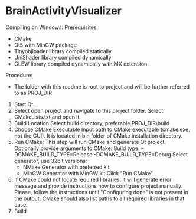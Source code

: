 BrainActivityVisualizer
=======================

Compiling on Windows:
Prerequisites:
- CMake
- Qt5 with MinGW package
- Tinyobjloader library compiled statically
- UniShader library compiled dynamically
- GLEW library compiled dynamically with MX extension

Procedure:
- The folder with this readme is root to project and will be further referred
  to as PROJ_DIR

1. Start Qt.
2. Select open project and navigate to this project folder.
   Select CMakeLists.txt and open it.
3. Build Location
   Select build directory, preferable PROJ_DIR\build
4. Choose CMake Executable
   Input path to CMake executable (cmake.exe, not the GUI). It is located 
   in bin folder of CMake installation directory.
5. Run CMake: This step will run CMake and generate Qt project.
   Optionally provide arguments to CMake:
       Build type:
         -DCMAKE_BUILD_TYPE=Release
         -DCMAKE_BUILD_TYPE=Debug
    Select generator, use 32bit versions:
      - NMake Generator with preferred kit
      - MinGW Generator with MinGW kit
    Click "Run CMake"
6. If CMake could not locate required libraries, it will generate error message
   and provide instructions how to configure project manually. Please, follow
   the instructions until "Configuring done" is not present in the output. CMake
   should also list paths to all required libraries in that case.
7. Build